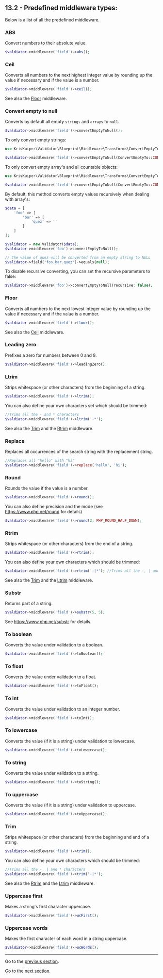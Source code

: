 ## 13.2 - Predefined middleware types:

Below is a list of all the predefined middleware.

### ABS

Convert numbers to their absolute value.

```php
$valdiator->middleware('field')->abs();
```



### Ceil

Converts all numbers to the next highest integer value by rounding up the value if necessary and if the value is a number.

```php
$valdiator->middleware('field')->ceil();
```

See also the [Floor](#floor) middleware.



### Convert empty to null

Converts by default all empty `strings` and `arrays` to `null`.

```php
$valdiator->middleware('field')->convertEmptyToNull();
```

To only convert empty strings:

```php
use KrisKuiper\Validator\Blueprint\Middleware\Transforms\ConvertEmptyTo;

$valdiator->middleware('field')->convertEmptyToNull(ConvertEmptyTo::CONVERT_EMPTY_STRING);
```

To only convert empty array's and all countable objects:

```php
use KrisKuiper\Validator\Blueprint\Middleware\Transforms\ConvertEmptyTo;

$valdiator->middleware('field')->convertEmptyToNull(ConvertEmptyTo::CONVERT_EMPTY_ARRAY);
```

By default, this method converts empty values recursively when dealing with array's:
```php
$data = [
    'foo' => [
        'bar' => [
            'quez' => ''
        ] 
    ]
];

$validator = new Validator($data);
$valdiator->middleware('foo')->convertEmptyToNull();

// The value of quez will be converted from an empty string to NULL
$validator->field('foo.bar.quez')->equals(null);
```

To disable recursive converting, you can set the recursive parameters to false:
```php
$valdiator->middleware('foo')->convertEmptyToNull(recursive: false);
```


### Floor
Converts all numbers to the next lowest integer value by rounding up the value if necessary and if the value is a number.

```php
$valdiator->middleware('field')->floor();
```

See also the [Ceil](#ceil) middleware.



### Leading zero

Prefixes a zero for numbers between 0 and 9.

```php
$valdiator->middleware('field')->leadingZero();
```



### Ltrim

Strips whitespace (or other characters) from the beginning of a string.

```php
$valdiator->middleware('field')->ltrim();
```

You can also define your own characters set which should be trimmed:

```php
//Trims all the - and * characters
$valdiator->middleware('field')->ltrim('-*');
```

See also the [Trim](#trim) and the [Rtrim](#rtrim) middleware.



### Replace

Replaces all occurrences of the search string with the replacement string.

```php
//Replaces all "hello" with "hi"
$valdiator->middleware('field')->replace('hello', 'hi'); 
```



### Round

Rounds the value if the value is a number.

```php
$valdiator->middleware('field')->round();
```

You can also define precision and the mode (see https://www.php.net/round for details)

```php
$valdiator->middleware('field')->round(2, PHP_ROUND_HALF_DOWN);
```



### Rtrim

Strips whitespace (or other characters) from the end of a string.

```php
$valdiator->middleware('field')->rtrim();
```

You can also define your own characters which should be trimmed:

```php
$valdiator->middleware('field')->rtrim('-|*'); //Trims all the -, | and * characters
```

See also the [Trim](#trim) and the [Ltrim](#ltrim) middleware.



### Substr

Returns part of a string.

```php
$valdiator->middleware('field')->substr(5, 5);
```

See https://www.php.net/substr for details.



### To boolean
Converts the value under validation to a boolean.

```php
$valdiator->middleware('field')->toBoolean();
```



### To float

Converts the value under validation to a float.

```php
$valdiator->middleware('field')->toFloat();
```



### To int

Converts the value under validation to an integer number.

```php
$valdiator->middleware('field')->toInt();
```



### To lowercase

Converts the value (if it is a string) under validation to lowercase.

```php
$valdiator->middleware('field')->toLowercase();
```



### To string

Converts the value under validation to a string.

```php
$valdiator->middleware('field')->toString();
```



### To uppercase

Converts the value (if it is a string) under validation to uppercase.

```php
$valdiator->middleware('field')->toUppercase();
```



### Trim

Strips whitespace (or other characters) from the beginning and end of a string.

```php
$valdiator->middleware('field')->trim();
```

You can also define your own characters which should be trimmed:

```php
//Trims all the -, | and * characters
$valdiator->middleware('field')->trim('-|*'); 
```

See also the [Rtrim](#rtrim) and the [Ltrim](#ltrim) middleware.



### Uppercase first
Makes a string's first character uppercase.

```php
$valdiator->middleware('field')->ucFirst();
```



### Uppercase words
Makes the first character of each word in a string uppercase.

```php
$valdiator->middleware('field')->ucWords();
```


---------------

Go to the [previous section](/docs/13%20-%20Middleware/13.1%20-%20Using%20middleware.md).

Go to the [next section](/docs/13%20-%20Middleware/13.3%20-%20Custom%20middleware.md).
